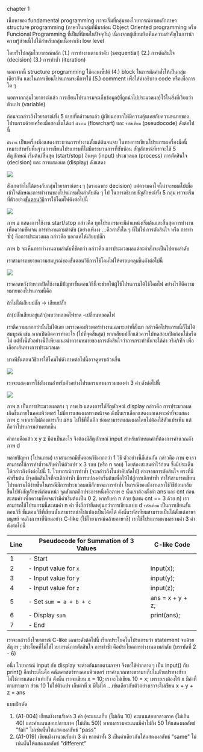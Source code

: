 chapter 1

เนื้อหาของ fundamental programming เราจะเริ่มที่กลุ่มของไวยากรณ์ตามหลักภาษา structure programming (ภาษาในกลุ่มที่มีมาก่อน Object Oriented programming หรือ Funcional Programming ที่เป็นที่นิยมในปัจจุบัน) เนื่องจากผู้เขียนยังเห็นความสำคัญในการนำความรู้ส่วนนี้ไปใช้สำหรับกลุ่มเนื้อหาเชิง low level 

โดยทั่่วไปกลุ่มไวยากรณ์หลัก
(1.) การทำงานตามลำดับ (sequential) 
(2.) การตัดสินใจ (decision)
(3.) การทำซ้ำ (iteration)

นอกจากนี้ structure programming ใช้คอนเซ็ปต์ (4.) block ในการมัดคำสั่งให้เป็นกลุ่มเดียวกัน และในการเขียนโปรแกรมจะมีการใช้ (5.) comment เพื่อใส่คำอธิบาย code หรือเพื่อการใด ๆ 

นอกจากกลุ่มไวยากรณ์แล้ว การเขียนโปรแกรมจะเก็บข้อมูล(ที่ถูกนำไปประมวลผล)ไว้ในสิ่งที่เรียกว่า ตัวแปร (variable)

ก่อนจะกล่าวถึงไวยากรณ์ทั้ง 5 แบบที่กล่าวมาแล้ว ผู้เขียนอยากให้มีความคุ้นเคยกับความหมายของโปรแกรมด้วยเครื่องมือสองชิ้นได้แก่ `ผังงาน` (flowchart) และ `รหัสเทียม` (pseudocode) ดังต่อไปนี้

`ผังงาน` เป็นเครื่องมือแสดงกระบวนการทำงานตั้งแต่ต้นจนจบ ในทางการเขียนโปรแกรมเครื่องมือนี้เหมาะสำหรับพื้นฐานการเขียนโปรแกรมที่ไม่มีกระบวนการที่ซับซ้อน สัญลักษณ์ที่เราจะใช้ 5 สัญลักษณ์ เริ่มต้น/สิ้นสุด (start/stop) อินพุต (input) ประมวลผล (process) การตัดสินใจ (decision) และ การแสดงผล (display)  ดังแสดง

![](img/ch1_001.png) 

สังเกตว่าไม่ได้ตรงกับกลุ่มไวยากรณ์ตรง ๆ (ตรงเฉพาะ decision) แต่ความคาใจนี้น่าจะหมดไปเมื่อเข้าใจลักษณะการทำงานของโปรแกรมในลำดับถัด ๆ ไป ในการอธิบายสัญลักษณ์ทั้ง 5 กลุ่ม เราจะเริ่มที่ตัวอย่าง<ins>ขั้นตอนวิธี</ins>การใช้โคมไฟดังต่อไปนี้ 


![](img/ch1_002.png) 

ภาพ a แสดงการใช้งาน start/stop กล่าวคือ ทุกโปรแกรมจะมีตำแหน่งเริ่มต้นและสิ้นสุดการทำงานเพื่อความชัดเจน การทำงานตามลำดับ (อย่างเพิ่งงง ...คือคำสั่งใด ๆ ที่ไม่ใช่ การตัดสินใจ หรือ การทำซ้ำ) คือการประมวลผล กล่าวคือ บอกแค่ให้เสียบปลั๊ก

ภาพ b จะเห็นการทำงานตามลำดับที่ชัดกว่า กล่าวคือ การประมวลผลแต่ละคำสั่งจะเป็นไปตามลำดับ 

เราสามารถขยายความสมบูรณ์ของขั้นตอนวิธีการใช้โคมไฟให้ครอบคลุมขึ้นดังต่อไปนี้ 

![](img/ch1_003.png) 

เราคาดหวังว่าหากเปิดใช้งานมีปัญหาขั้นตอนวิธีนี้จะช่วยให้ผู้ใช้โปรแกรมได้ใช้โคมไฟ อย่างไรก็ดีความหมายของโปรแกรมนี้คือ 

ถ้าไม่ได้เสียบปลั๊ก -> เสียบปลั๊ก

ถ้า(ปลั๊กเสียบอยู่แล้ว)พบว่าหลอดไฟขาด -เปลี่ยนหลอดไฟ

เราตีความมากกว่านั้นไม่ได้เลย เพราะคอมพิวเตอร์ทำงานเฉพาะเท่าที่สั่งมา กล่าวคือโปรแกรมนี้ก็ไม่ได้สมบูรณ์ เช่น หากเปิดติดควรทำอะไร (ไปที่จุดสิ้นสุด) หากเสียบปลั๊กแล้วควรไปทดสอบเปิดก่อนใช่หรือไม่ แต่ทั้งนี้ตัวอย่างนี้ก็เพียงแนะนำความหมายของการตัดสินใจว่าการกระทำนั้นจะได้ค่า จริง/เท็จ เพื่อเลือกเส้นทางการประมวลผล 

บางทีขั้นตอนวิธีการใช้โคมไฟดังภาพต่อไปนี้อาจดูครบถ้วนขึ้น 

![](img/ch1_003b.png)

เราจะแสดงการใช้ผังงานสำหรับตัวอย่างโปรแกรมหาผลรวมของค่า 3 ค่า ดังต่อไปนี้ 

![](img/ch1_004.png)

ภาพ a เป็นการประมวลผลตรง ๆ ภาพ b แสดงการใชัสัญลักษณ์ display กล่าวคือ การประมวลผลเกิดขึ้นภายในคอมพิวเตอร์ ไม่มีการแสดงผลทางหน้าจอ ดังนั้นเราเลือกแสดงผลเฉพาะค่าที่จะแสดง ภาพ c หากเราไม่ต้องการเก็บ ans ไปใช้ที่อื่นอีก ย่อมสามารถแสดงผลโดยไม่ต้องใช้ตัวแปรเพิ่ม แต่ถือว่าโปรแกรมอ่านยากขึ้น

คำถามคือแล้ว x y z มีค่าเป็นอะไร จึงต้องมีสัญลักษณ์ input สำหรับกำหนดค่าที่ต้องการคำนวณดังภาพ d 

หลายปัญหา (โปรแกรม) เราสามารถมีขั้นตอนวิธีมากกว่า 1 วิธี ตัวอย่างนี้ก็เช่นกัน กล่าวคือ ภาพ e เราสามารถใช้การทำซ้ำวนรับค่าให้ตัวแปร x 3 รอบ (หรือ n รอบ) โดยต้องสะสมค่าไว้ก่อน ซึ่งมีประเด็นให้กล่าวถึงดังต่อไปนี้ 1. ไวยากรณ์การทำซ้ำ (จะกล่าวถึงในลำดับถัดไป) ต่างจากการตัดสินใจ ตรงที่มีค่าเริ่มต้น มีจุดตัดสินใจที่จะเลิกทำซ้ำ มีการแปลงค่าเริ่มต้นเพื่อให้ไปสู่การเลิกทำซ้ำ ทำให้สามารถเขียนโปรแกรมได้ง่ายขึ้นในกรณีมีการประมวลผลมีลักษณะการทำซ้ำ ในกรณีของผังงานเราใช้วิธีย้อนกลับขึ้นไปยังสัญลักษณ์ก่อนหน้า จุดสังเกตอีกประการหนึ่งคือภาพ e นั้นเราต้องตั้งค่า ans และ cnt ก่อนสะสมค่า เพื่อความชัดเจนว่ามีค่าเริ่มต้นเป็น 0 2. หากรับค่า n ด้วย (แทน cnt == 3 ด้วย n) เราสามารถใช้โปรแกรมนี้สะสมค่า n ค่า ซึ่งถือว่ายืดหยุ่นกว่าการเขียนแบบ d 
`รหัสเทียม` เป็นการเขียนขั้นตอนวิธี ขั้นตอนวิธีที่เขียนนั้นสามารถนำไปแปลงเป็นโค้ดได้ ดังนั้นรหัสเทียมสามารถเป็นได้ตั้งแต่ภาษามนุษย์ จนถึงภาษาที่นิยมอย่าง C-like (ใช้ไวยากรณ์คล้ายภาษาซี) เราใช้โปรแกรมหาผลรวมค่า 3 ค่าดังต่อไปนี้

| Line |Pseudocode for Summation of 3 Values | C-like Code |
|-|-------------------------------------|-----------------|
| 1 |- Start                              |                 |        
| 2 |- Input value for `x`                | input(x);               |
| 3 |- Input value for `y`                | input(y);               |
| 4 |- Input value for `z`                | input(z);               |
| 5 |- Set `sum = a + b + c`              | ans = x + y + z;        |
| 6 |- Display `sum`                      | print(ans);             |
| 7 |- End                                |                 |

เราจะกล่าวถึงไวยากรณ์ C-like เฉพาะดังต่อไปนี้ เรียกประโยคในโปรแกรมว่า statement จบด้วยสัญกร ;  ประโยคที่ไม่ใช่ไวยากรณ์การตัดสินใจ การทำซ้ำ คือประโยคการทำงานตามลำดับ (บรรทัดที่ 2 - 6) 

อนึ่ง ไวยากรณ์ input กับ display จะต่างกันมากตามภาษา จึงขอใช้คำกลาง ๆ เป็น input() กับ print() อีกประเด็นคือ คณิตศาสตร์ทางคอมพิวเตอร์ เราคำนวณทางขวามาเก็บในตัวแปรทางซ้าย ไม่ใช่การแสดงว่าเท่ากัน ดังนั้น เราจะเขียน x = 10; เราจะไม่เขียน 10 = x; เพราะเราต้องให้ x มีค่าที่ตามทางขวา ส่วน 10 ไม่ใช่ตัวแปร เก็บค่าที่ x มีไม่ได้ ...เช่นเดียวกับตัวอย่างเราจะไม่เขียน x + y + z = ans

แบบฝึกหัด
1. (A1-004) เขียนผังงานรับค่า 3 ค่า (คะแนนเก็บ (ไม่เกิน 10) คะแนนสอบกลางภาค (ไม่เกิน 40) และคำแนนสอบปลายภาค (ไม่เกิน 50)) หากผลรวมคะแนนมีค่าไม่ถึง 50 ให้แสดงผลลัพธ์ "fail" ไม่เช่นนั้นให้แสดงผลลัพธ์ "pass"
2. (A1-019) เขียนผังงานวนรับค่า 3 ค่า หากค่าทั้ง 3 เป็นค่าเดียวกันให้แสดงผลลัพธ์ "same" ไม่เช่นนั้นให้แสดงผลลัพธ์ "different"




